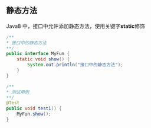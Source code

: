## 静态方法

Java8 中，接口中允许添加静态方法，使用关键字**static**修饰

```java
/**
* 接口中的静态方法
**/
public interface MyFun {
    static void show() {
        System.out.println("接口中的静态方法");
    }
}

/**
* 测试用例
**/
@Test
public void test1() {
    MyFun.show();
}
```